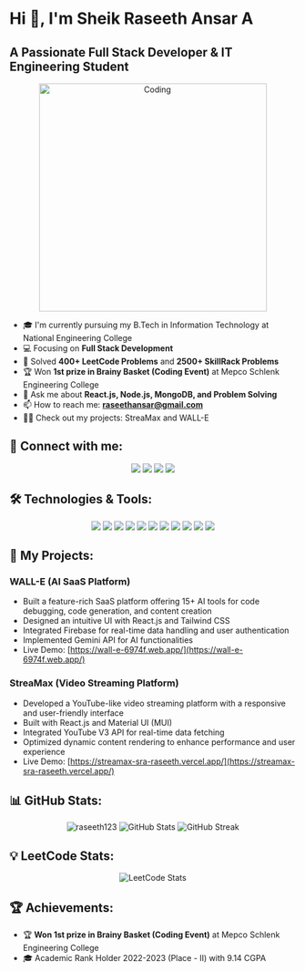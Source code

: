 # Hi 👋, I'm Sheik Raseeth Ansar A

## A Passionate Full Stack Developer & IT Engineering Student

<p align="center">
  <img alt="Coding" width="400" src="https://cdn.dribbble.com/users/1162077/screenshots/3848914/programmer.gif">
</p>

- 🎓 I'm currently pursuing my B.Tech in Information Technology at National Engineering College
- 💻 Focusing on **Full Stack Development**
- 🧠 Solved **400+ LeetCode Problems** and **2500+ SkillRack Problems**
- 🏆 Won **1st prize in Brainy Basket (Coding Event)** at Mepco Schlenk Engineering College
- 🚀 Ask me about **React.js, Node.js, MongoDB, and Problem Solving**
- 📫 How to reach me: **raseethansar@gmail.com**
- 👨‍💻 Check out my projects: StreaMax and WALL-E

## 🔗 Connect with me:

<p align="center">
<a href="https://linkedin.com/in/raseeth2004"><img src="https://img.shields.io/badge/LinkedIn-0077B5?style=for-the-badge&logo=linkedin&logoColor=white"/></a>
<a href="https://instagram.com/__r_a_s_e_e_t_h__"><img src="https://img.shields.io/badge/Instagram-E4405F?style=for-the-badge&logo=instagram&logoColor=white"/></a>
<a href="https://www.leetcode.com/Raseeth"><img src="https://img.shields.io/badge/LeetCode-FFA116?style=for-the-badge&logo=leetcode&logoColor=white"/></a>
<a href="https://www.hackerrank.com/h2215035"><img src="https://img.shields.io/badge/HackerRank-00EA64?style=for-the-badge&logo=hackerrank&logoColor=white"/></a>
</p>

## 🛠️ Technologies & Tools:

<p align="center">
<img src="https://img.shields.io/badge/Java-ED8B00?style=for-the-badge&logo=openjdk&logoColor=white" />
<img src="https://img.shields.io/badge/C-00599C?style=for-the-badge&logo=c&logoColor=white" />
<img src="https://img.shields.io/badge/HTML5-E34F26?style=for-the-badge&logo=html5&logoColor=white" />
<img src="https://img.shields.io/badge/CSS3-1572B6?style=for-the-badge&logo=css3&logoColor=white" />
<img src="https://img.shields.io/badge/JavaScript-F7DF1E?style=for-the-badge&logo=javascript&logoColor=black" />
<img src="https://img.shields.io/badge/React-20232A?style=for-the-badge&logo=react&logoColor=61DAFB" />
<img src="https://img.shields.io/badge/Tailwind_CSS-38B2AC?style=for-the-badge&logo=tailwind-css&logoColor=white" />
<img src="https://img.shields.io/badge/Node.js-43853D?style=for-the-badge&logo=node.js&logoColor=white" />
<img src="https://img.shields.io/badge/SQL-4479A1?style=for-the-badge&logo=mysql&logoColor=white" />
<img src="https://img.shields.io/badge/MongoDB-4EA94B?style=for-the-badge&logo=mongodb&logoColor=white" />
<img src="https://img.shields.io/badge/Firebase-FFCA28?style=for-the-badge&logo=firebase&logoColor=black" />
</p>

## 🚀 My Projects:

### WALL-E (AI SaaS Platform)
- Built a feature-rich SaaS platform offering 15+ AI tools for code debugging, code generation, and content creation
- Designed an intuitive UI with React.js and Tailwind CSS
- Integrated Firebase for real-time data handling and user authentication
- Implemented Gemini API for AI functionalities
- Live Demo: [https://wall-e-6974f.web.app/](https://wall-e-6974f.web.app/)

### StreaMax (Video Streaming Platform)
- Developed a YouTube-like video streaming platform with a responsive and user-friendly interface
- Built with React.js and Material UI (MUI)
- Integrated YouTube V3 API for real-time data fetching
- Optimized dynamic content rendering to enhance performance and user experience
- Live Demo: [https://streamax-sra-raseeth.vercel.app/](https://streamax-sra-raseeth.vercel.app/)

## 📊 GitHub Stats:

<p align="center">
<img src="https://github-readme-stats.vercel.app/api/top-langs?username=raseeth123&show_icons=true&locale=en&layout=compact&theme=tokyonight" alt="raseeth123" />
<img src="https://github-readme-stats.vercel.app/api?username=raseeth123&show_icons=true&locale=en&theme=tokyonight" alt="GitHub Stats" />
<img src="https://github-readme-streak-stats.herokuapp.com/?user=raseeth123&theme=tokyonight" alt="GitHub Streak" />
</p>

## 💡 LeetCode Stats:
<p align="center">
  <img src="https://leetcard.jacoblin.cool/raseeth2593?theme=dark&font=monospace" alt="LeetCode Stats" />
</p>

## 🏆 Achievements:
- 🏆 **Won 1st prize in Brainy Basket (Coding Event)** at Mepco Schlenk Engineering College
- 🎓 Academic Rank Holder 2022-2023 (Place - II) with 9.14 CGPA

